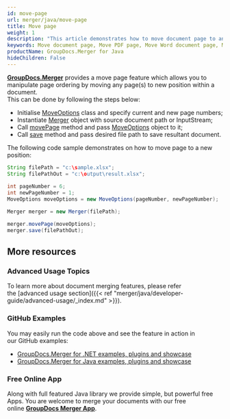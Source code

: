 ```yaml
---
id: move-page
url: merger/java/move-page
title: Move page
weight: 1
description: "This article demonstrates how to move document page to another position within PDF, Word, Excel, PowerPoint document using GroupDocs.Merger for Java API."
keywords: Move document page, Move PDF page, Move Word document page, Move page to another position
productName: GroupDocs.Merger for Java
hideChildren: False
---
```

[**GroupDocs.Merger**](https://products.groupdocs.com/merger/java) provides a move page feature which allows you to manipulate page ordering by moving any page(s) to new position within a document.   
This can be done by following the steps below:

*   Initialise [MoveOptions](https://apireference.groupdocs.com/java/merger/com.groupdocs.merger.domain.options/MoveOptions) class and specify current and new page numbers;
*   Instantiate [Merger](https://apireference.groupdocs.com/java/merger/com.groupdocs.merger/Merger) object with source document path or InputStream;
*   Call [movePage](https://apireference.groupdocs.com/java/merger/com.groupdocs.merger/Merger#movePage(com.groupdocs.merger.domain.options.interfaces.IMoveOptions)) method and pass [MoveOptions](https://apireference.groupdocs.com/java/merger/com.groupdocs.merger.domain.options/MoveOptions) object to it;
*   Call [save](https://apireference.groupdocs.com/java/merger/com.groupdocs.merger/Merger#save(java.lang.String)) method and pass desired file path to save resultant document.

The following code sample demonstrates on how to move page to a new position:

```java
String filePath = "c:\sample.xlsx";
String filePathOut = "c:\output\result.xlsx";
 
int pageNumber = 6;
int newPageNumber = 1;
MoveOptions moveOptions = new MoveOptions(pageNumber, newPageNumber);

Merger merger = new Merger(filePath);

merger.movePage(moveOptions);
merger.save(filePathOut);
```

## More resources
### Advanced Usage Topics 
To learn more about document merging features, please refer the [advanced usage section]({{< ref "merger/java/developer-guide/advanced-usage/_index.md" >}}).

### GitHub Examples 
You may easily run the code above and see the feature in action in our GitHub examples:
*   [GroupDocs.Merger for .NET examples, plugins and showcase](https://github.com/groupdocs-merger/GroupDocs.Merger-for-.NET)    
*   [GroupDocs.Merger for Java examples, plugins and showcase](https://github.com/groupdocs-merger/GroupDocs.Merger-for-Java)

### Free Online App 
Along with full featured Java library we provide simple, but powerful free Apps.
You are welcome to merge your documents with our free online **[GroupDocs Merger App](https://products.groupdocs.app/merger)**.
